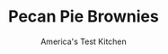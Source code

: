 ---
layout: ../../layouts/MarkdownPostLayout.astro
title: Pecan Pie Brownies
author: America's Test Kitchen
pubDate: 2023-03-15
description: "As good as plain chocolate brownies are, we wanted brownies sturdy enough to be topped and flavored with a variety of options."
image_url: https://res.cloudinary.com/hksqkdlah/image/upload/ar_1:1,c_fill,dpr_2.0,f_auto,fl_lossy.progressive.strip_profile,g_faces:auto,q_auto:low,w_344/4115_sfs-brownie-caramel-cc-319134
tags: ["Desserts or Baked Goods","Chocolate","Brownies & Bars","Cook's Country TV"]
calories: 3716
protein: 2
carbohydrates: 24
fats: 
fiber: 1
ingredients: ["3 ounces, unsweetened chocolate, chopped","8 tablespoons, unsalted butter (1 stick) , cut into chunks","1 cup (7 ounces), sugar","1/2 teaspoon, baking powder","1/4 teaspoon, table salt","2 , large eggs","1 teaspoon, vanilla extract","2/3 cup (3⅓ ounces), all-purpose flour","1/2 cup, coarsely chopped pecans","1/3 cup packed (2⅓ ounces), dark brown sugar","4 tablespoons, unsalted butter","2 tablespoons, corn syrup"]
serves: 16
time: ""
instructions: ["Adjust oven rack to middle position and heat oven to 350 degrees. Line 8-inch baking dish with foil and coat foil with cooking spray.","Melt chocolate and butter in small bowl in microwave or in heatproof bowl set over pan of simmering water, stirring occasionally to combine. Cool mixture for several minutes.","Whisk sugar, baking powder, salt, eggs, and vanilla together in medium bowl until combined, about 15 seconds. Whisk in chocolate mixture until smooth. Stir in flour until no streaks of flour remain. Scrape batter evenly into prepared pan and sprinkle with chopped pecans.","Bake until toothpick inserted halfway between edge and center of pan comes out clean, 22 to 27 minutes. Cool brownies on wire rack to room temperature, about 2 hours.","For the topping: Bring brown sugar, butter, and corn syrup to simmer in small saucepan over medium heat. Cook until sugar dissolves and mixture is smooth, 1 to 2 minutes. Remove pan from heat and cool until barely warm, about 10 minutes. Pour caramel mixture over brownies and spread evenly with spatula. Refrigerate until topping firms up, about 40 minutes.","Using foil, lift brownies from pan to cutting board. Slide foil out from under brownies and cut brownies into 2-inch squares. (Brownies can be stored in airtight container for several days.)"]
nutrition: ["80 mg Potassium","66 mg Phosphorus","28 mg Calcium","1 mg Iron","24 mg Magnesium","61 mg Sodium","14 g Fat","4 g Monounsaturated","1 g Polyunsaturated","46 mg Cholesterol","7 g Saturated","1 g Fiber","9 µg Folic acid","7 µg Folate (food)","17 g Sugars","1 µg Vitamin K","8 g Water","24 g Carbs","22 µg Folate equivalent (total)","2 g Protein","82 µg Vitamin A","232 kcal Energy","17 g Sugars, added","3716 calories"]
notes: "These brownies are moist and packed with chocolate flavor, but they wont crumble when you cut them. In fact, they hold up well enough to pack in a childs lunchbox or bring to a picnic or bake sale. Theyre pretty good at home, too, with a tall glass of milk. Sprinkling the nuts over the brownie batter (rather than folding them into the batter) ensures that they toast and become crisp in the oven. A quick caramel topping makes these brownies irresistable."
---